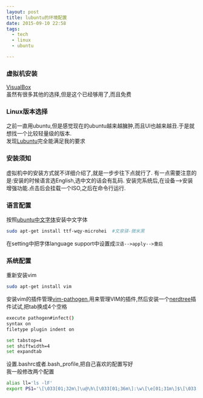 ```yaml
---
layout: post
title: lubuntu的环境配置
date: 2015-09-10 22:58
tags:
  - tech
  - linux
  - ubuntu

---
```


### 虚拟机安装

[VisualBox](https://www.virtualbox.org)  
虽然有很多其他的选择,但是这个已经够用了,而且免费

### Linux版本选择
之前一直用ubuntu,但是感觉现在的ubuntu越来越臃肿,而且UI也越来越丑.于是就想找一个比较轻量级的版本.  
发现[Lubuntu](http://lubuntu.net/)完全能满足我的要求

### 安装须知
虚拟机中的安装方式就不详细介绍了,就是一步步往下点就行了.
有一点需要注意的是:安装的时候语言选English,选中文的话会有乱码.
安装完系统后,在设备-->安装增强功能.点击后会挂载一个ISO,之后在命令行运行. 

### 语言配置
按照[ubuntu中文字体](http://wiki.ubuntu.com.cn/%E5%AD%97%E4%BD%93)安装中文字体

```sh
sudo apt-get install ttf-wqy-microhei  #文泉驿-微米黑
```

在setting中把字体language support中设置成`汉语-->apply-->重启`  

### 系统配置
重新安装vim

```sh
sudo apt-get install vim
```

安装vim的插件管理[vim-pathogen](https://github.com/tpope/vim-pathogen),用来管理VIM的插件,然后安装一个[nerdtree](https://github.com/scrooloose/nerdtree)插件试试,把tab换成4个空格

```sh
execute pathogen#infect()
syntax on
filetype plugin indent on

set tabstop=4
set shiftwidth=4
set expandtab
```

设置.bashrc或者.bash_profile,把自己喜欢的配置写好  
我一般修改两个配置

```sh
alias ll='ls -lF'
export PS1='\[\033[01;32m\]\u@\h\[\033[01;36m\]:\w\[\e[01;31m\]$\[\033[00m\] '
```
